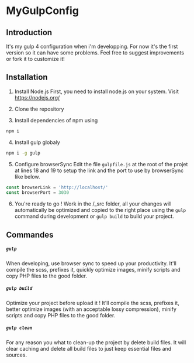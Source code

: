 # MyGulpConfig

## Introduction
It's my gulp 4 configuration when i'm developping.
For now it's the first version so it can have some problems.
Feel free to suggest improvements or fork it to customize it!

## Installation

1. Install Node.js
First, you need to install node.js on your system.
Visit https://nodejs.org/

2. Clone the repository

3. Install dependencies of npm using
```bash
npm i
```

4. Install gulp globaly
```bash
npm i -g gulp
```

5. Configure browserSync
Edit the file `gulpfile.js` at the root of the projet at lines 18 and 19 to setup the link and the port to use by browserSync like below.

```javascript
const browserLink = 'http://localhost/'
const browserPort = 3030
```

6. You're ready to go !
Work in the /_src folder, all your changes will automatically be optimized and copied to the right place using the `gulp` command during development or `gulp build` to build your project.


## Commandes

##### `gulp`
When developing, use browser sync to speed up your productivity.
It'll compile the scss, prefixes it, quickly optimize images, minify scripts and copy PHP files to the good folder.


##### `gulp build`
Optimize your project before upload it !
It'll compile the scss, prefixes it, better optimize images (with an acceptable lossy compression), minify scripts and copy PHP files to the good folder.

##### `gulp clean`
For any reason you what to clean-up the project by delete build files.
It will clear caching and delete all build files to just keep essential files and sources.
